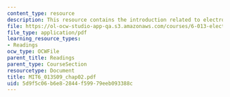 ```yaml
---
content_type: resource
description: This resource contains the introduction related to electrodynamics.
file: https://ol-ocw-studio-app-qa.s3.amazonaws.com/courses/6-013-electromagnetics-and-applications-spring-2009/5d9f5c06b6e82844f59979eeb093388c_MIT6_013S09_chap02.pdf
file_type: application/pdf
learning_resource_types:
- Readings
ocw_type: OCWFile
parent_title: Readings
parent_type: CourseSection
resourcetype: Document
title: MIT6_013S09_chap02.pdf
uid: 5d9f5c06-b6e8-2844-f599-79eeb093388c
---
```

